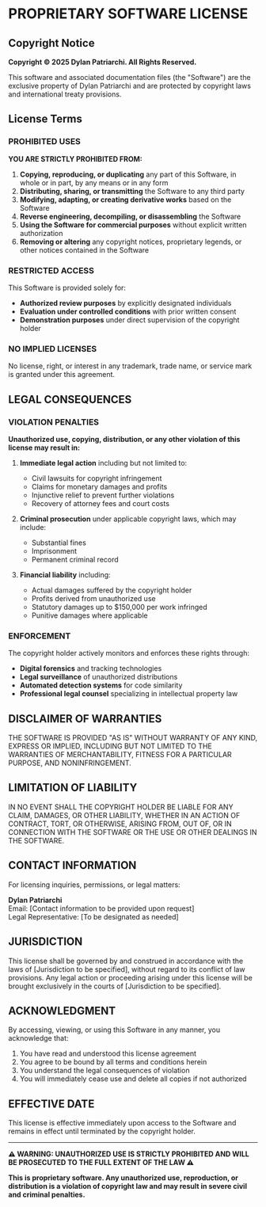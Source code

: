 # PROPRIETARY SOFTWARE LICENSE

## Copyright Notice

**Copyright © 2025 Dylan Patriarchi. All Rights Reserved.**

This software and associated documentation files (the "Software") are the exclusive property of Dylan Patriarchi and are protected by copyright laws and international treaty provisions.

## License Terms

### PROHIBITED USES

**YOU ARE STRICTLY PROHIBITED FROM:**

1. **Copying, reproducing, or duplicating** any part of this Software, in whole or in part, by any means or in any form
2. **Distributing, sharing, or transmitting** the Software to any third party
3. **Modifying, adapting, or creating derivative works** based on the Software
4. **Reverse engineering, decompiling, or disassembling** the Software
5. **Using the Software for commercial purposes** without explicit written authorization
6. **Removing or altering** any copyright notices, proprietary legends, or other notices contained in the Software

### RESTRICTED ACCESS

This Software is provided solely for:
- **Authorized review purposes** by explicitly designated individuals
- **Evaluation under controlled conditions** with prior written consent
- **Demonstration purposes** under direct supervision of the copyright holder

### NO IMPLIED LICENSES

No license, right, or interest in any trademark, trade name, or service mark is granted under this agreement.

## LEGAL CONSEQUENCES

### VIOLATION PENALTIES

**Unauthorized use, copying, distribution, or any other violation of this license may result in:**

1. **Immediate legal action** including but not limited to:
   - Civil lawsuits for copyright infringement
   - Claims for monetary damages and profits
   - Injunctive relief to prevent further violations
   - Recovery of attorney fees and court costs

2. **Criminal prosecution** under applicable copyright laws, which may include:
   - Substantial fines
   - Imprisonment
   - Permanent criminal record

3. **Financial liability** including:
   - Actual damages suffered by the copyright holder
   - Profits derived from unauthorized use
   - Statutory damages up to $150,000 per work infringed
   - Punitive damages where applicable

### ENFORCEMENT

The copyright holder actively monitors and enforces these rights through:
- **Digital forensics** and tracking technologies
- **Legal surveillance** of unauthorized distributions
- **Automated detection systems** for code similarity
- **Professional legal counsel** specializing in intellectual property law

## DISCLAIMER OF WARRANTIES

THE SOFTWARE IS PROVIDED "AS IS" WITHOUT WARRANTY OF ANY KIND, EXPRESS OR IMPLIED, INCLUDING BUT NOT LIMITED TO THE WARRANTIES OF MERCHANTABILITY, FITNESS FOR A PARTICULAR PURPOSE, AND NONINFRINGEMENT.

## LIMITATION OF LIABILITY

IN NO EVENT SHALL THE COPYRIGHT HOLDER BE LIABLE FOR ANY CLAIM, DAMAGES, OR OTHER LIABILITY, WHETHER IN AN ACTION OF CONTRACT, TORT, OR OTHERWISE, ARISING FROM, OUT OF, OR IN CONNECTION WITH THE SOFTWARE OR THE USE OR OTHER DEALINGS IN THE SOFTWARE.

## CONTACT INFORMATION

For licensing inquiries, permissions, or legal matters:

**Dylan Patriarchi**  
Email: [Contact information to be provided upon request]  
Legal Representative: [To be designated as needed]

## JURISDICTION

This license shall be governed by and construed in accordance with the laws of [Jurisdiction to be specified], without regard to its conflict of law provisions. Any legal action or proceeding arising under this license will be brought exclusively in the courts of [Jurisdiction to be specified].

## ACKNOWLEDGMENT

By accessing, viewing, or using this Software in any manner, you acknowledge that:

1. You have read and understood this license agreement
2. You agree to be bound by all terms and conditions herein
3. You understand the legal consequences of violation
4. You will immediately cease use and delete all copies if not authorized

## EFFECTIVE DATE

This license is effective immediately upon access to the Software and remains in effect until terminated by the copyright holder.

---

**⚠️ WARNING: UNAUTHORIZED USE IS STRICTLY PROHIBITED AND WILL BE PROSECUTED TO THE FULL EXTENT OF THE LAW ⚠️**

**This is proprietary software. Any unauthorized use, reproduction, or distribution is a violation of copyright law and may result in severe civil and criminal penalties.**
